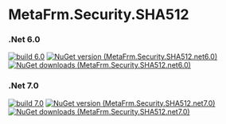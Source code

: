 # MetaFrm.Security.SHA512

### .Net 6.0
[![build 6.0](https://github.com/MetaFrm/MetaFrm.Security.SHA512/actions/workflows/build_6.0.yml/badge.svg)](https://github.com/MetaFrm/MetaFrm.Security.SHA512/actions/workflows/build_6.0.yml)
[![NuGet version (MetaFrm.Security.SHA512.net6.0)](https://img.shields.io/nuget/v/MetaFrm.Security.SHA512.net6.0)](https://www.nuget.org/packages/MetaFrm.Security.SHA512.net6.0/)
[![NuGet downloads (MetaFrm.Security.SHA512.net6.0)](https://img.shields.io/nuget/dt/MetaFrm.Security.SHA512.net6.0)](https://www.nuget.org/packages/MetaFrm.Security.SHA512.net6.0/)
### .Net 7.0
[![build 7.0](https://github.com/MetaFrm/MetaFrm.Security.SHA512/actions/workflows/build_7.0.yml/badge.svg)](https://github.com/MetaFrm/MetaFrm.Security.SHA512/actions/workflows/build_7.0.yml)
[![NuGet version (MetaFrm.Security.SHA512.net7.0)](https://img.shields.io/nuget/v/MetaFrm.Security.SHA512.net7.0)](https://www.nuget.org/packages/MetaFrm.Security.SHA512.net7.0/)
[![NuGet downloads (MetaFrm.Security.SHA512.net7.0)](https://img.shields.io/nuget/dt/MetaFrm.Security.SHA512.net7.0)](https://www.nuget.org/packages/MetaFrm.Security.SHA512.net7.0/)